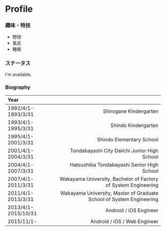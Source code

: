 # Profile

### 趣味・特技

- 野球
- 風呂
- 睡眠

### ステータス

I'm available.

### Biography

|Year||
|:-----|-----:|
|1992/4/1-1993/3/31|Shirogane Kindergarten|
|1993/4/1-1995/3/31|Shindo Kindergarten|
|1995/4/1-2001/3/31|Shindo Elementary School|
|2001/4/1-2004/3/31|Tondabayashi City Daiichi Junior High School|
|2004/4/1-2007/3/31|Hatsushiba Tondabayashi Senior High School|
|2007/4/1-2011/3/31|Wakayama University, Bachelor of Factory of System Engineering|
|2011/4/1-2013/3/31|Wakayama University, Master of Graduate School of System Engineering|
|2013/4/1-2015/10/31|Android / iOS Engineer|
|2015/11/1-|Android / iOS / Web Engineer|

<!-- jQuery && tablesorter -->
<script src="https://ajax.googleapis.com/ajax/libs/jquery/2.1.4/jquery.min.js"></script>
<script src="https://cdnjs.cloudflare.com/ajax/libs/jquery.tablesorter/2.23.3/js/jquery.tablesorter.js"></script>
<script src="js/tablesort.js"></script>
